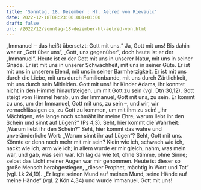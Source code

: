 ```yaml
---
title: 'Sonntag, 18. Dezember : Hl. Aelred von Rievaulx'
date: 2022-12-18T08:23:00.001+01:00
draft: false
url: /2022/12/sonntag-18-dezember-hl-aelred-von.html
---
```


„Immanuel – das heißt übersetzt: Gott mit uns.“ Ja, Gott mit uns! Bis dahin war er „Gott über uns“, „Gott, uns gegenüber“, doch heute ist er der „Immanuel“. Heute ist er der Gott mit uns in unserer Natur, mit uns in seiner Gnade. Er ist mit uns in unserer Schwachheit, mit uns in seiner Güte. Er ist mit uns in unserem Elend, mit uns in seiner Barmherzigkeit. Er ist mit uns durch die Liebe, mit uns durch Familienbande, mit uns durch Zärtlichkeit, mit uns durch sein Mitleiden. Gott mit uns! Ihr Kinder Adams, ihr konntet nicht in den Himmel hinaufsteigen, um mit Gott zu sein (vgl. Dtn 30,12). Gott steigt vom Himmel herab, um der Immanuel, Gott mit uns, zu sein. Er kommt zu uns, um der Immanuel, Gott mit uns, zu sein –, und wir, wir vernachlässigen es, zu Gott zu kommen, um mit ihm zu sein! „Ihr Mächtigen, wie lange noch schmäht ihr meine Ehre, warum liebt ihr den Schein und sinnt auf Lügen?“ (Ps 4,3). Seht, hier kommt die Wahrheit: „Warum liebt ihr den Schein?“ Seht, hier kommt das wahre und unveränderliche Wort: „Warum sinnt ihr auf Lügen“? Seht, Gott mit uns. Könnte er denn noch mehr mit mir sein? Klein wie ich, schwach wie ich, nackt wie ich, arm wie ich; in allem wurde er mir gleich, nahm, was mein war, und gab, was sein war. Ich lag da wie tot, ohne Stimme, ohne Sinne; selbst das Licht meiner Augen war mir genommen. Heute ist dieser so große Mensch herabgestiegen, „dieser Prophet, mächtig in Wort und Tat“ (vgl. Lk 24,19). „Er legte seinen Mund auf meinen Mund, seine Hände auf meine Hände“ (vgl. 2 Kön 4,34) und wurde Immanuel, Gott mit uns!